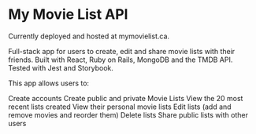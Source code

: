 # My Movie List API

Currently deployed and hosted at mymovielist.ca.

Full-stack app for users to create, edit and share movie lists with their friends. Built with React, Ruby on Rails, MongoDB and the TMDB API. Tested with Jest and Storybook.

This app allows users to:

Create accounts
Create public and private Movie Lists
View the 20 most recent lists created
View their personal movie lists
Edit lists (add and remove movies and reorder them)
Delete lists
Share public lists with other users
